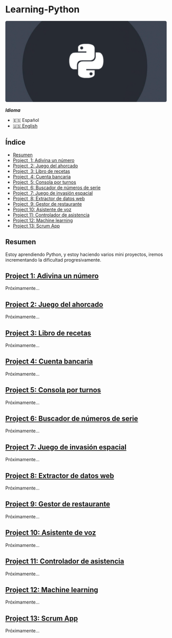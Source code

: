 # Learning-Python

![Learning-Python](.screenshots/python_banner.png)

 ***Idioma***
- 🇪🇸 Español
- [🇺🇸 English](https://github.com/emagrina/Learning-Python)

## Índice

- [Resumen](#Resumen)
- [Project  1: Adivina un número](#project_1)
- [Project  2: Juego del ahorcado](#project_2)
- [Project  3: Libro de recetas](#project_3)
- [Project  4: Cuenta bancaria](#project_4)
- [Project  5: Consola por turnos](#project_5)
- [Project  6: Buscador de números de serie](#project_6)
- [Project  7: Juego de invasión espacial](#project_7)
- [Project  8: Extractor de datos web](#project_8)
- [Project  9: Gestor de restaurante](#project_9)
- [Project 10: Asistente de voz](#project_10)
- [Project 11: Controlador de asistencia](#project_11)
- [Project 12: Machine learning](#project_12)
- [Project 13: Scrum App](#project_13)

## Resumen
 Estoy aprendiendo Python, y estoy haciendo varios mini proyectos, iremos incrementando la dificultad progresivamente.

[<h2 id="project_1">Project 1: Adivina un número</h2>](Projects/Project_1)
Próximamente...

[<h2 id="project_2">Project 2: Juego del ahorcado</h2>](Projects/Project_2)
Próximamente...

[<h2 id="project_3">Project 3: Libro de recetas</h2>](Projects/Project_3)
Próximamente...

[<h2 id="project_4">Project 4: Cuenta bancaria</h2>](Projects/Project_4)
Próximamente...

[<h2 id="project_5">Project 5: Consola por turnos</h2>](Projects/Project_5)
Próximamente...

[<h2 id="project_6">Project 6: Buscador de números de serie</h2>](Projects/Project_6)
Próximamente...

[<h2 id="project_7">Project 7: Juego de invasión espacial</h2>](Projects/Project_7)
Próximamente...

[<h2 id="project_8">Project 8: Extractor de datos web</h2>](Projects/Project_8)
Próximamente...

[<h2 id="project_9">Project 9: Gestor de restaurante</h2>](Projects/Project_9)
Próximamente...

[<h2 id="project_10">Project 10: Asistente de voz</h2>](Projects/Project_10)
Próximamente...

[<h2 id="project_11">Project 11: Controlador de asistencia</h2>](Projects/Project_11)
Próximamente...

[<h2 id="project_12">Project 12: Machine learning</h2>](Projects/Project_12)
Próximamente...

[<h2 id="project_13">Project 13: Scrum App</h2>](Projects/Project_13)
Próximamente...
